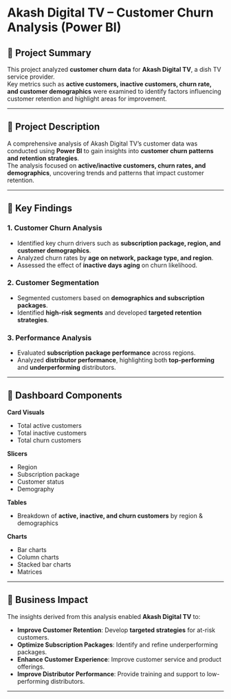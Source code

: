 # Akash Digital TV – Customer Churn Analysis (Power BI)

## 📌 Project Summary
This project analyzed **customer churn data** for **Akash Digital TV**, a dish TV service provider.  
Key metrics such as **active customers, inactive customers, churn rate, and customer demographics** were examined to identify factors influencing customer retention and highlight areas for improvement.

---

## 📖 Project Description
A comprehensive analysis of Akash Digital TV’s customer data was conducted using **Power BI** to gain insights into **customer churn patterns and retention strategies**.  
The analysis focused on **active/inactive customers, churn rates, and demographics**, uncovering trends and patterns that impact customer retention.

---

## 🔹 Key Findings

### 1. Customer Churn Analysis
- Identified key churn drivers such as **subscription package, region, and customer demographics**.  
- Analyzed churn rates by **age on network, package type, and region**.  
- Assessed the effect of **inactive days aging** on churn likelihood.  

### 2. Customer Segmentation
- Segmented customers based on **demographics and subscription packages**.  
- Identified **high-risk segments** and developed **targeted retention strategies**.  

### 3. Performance Analysis
- Evaluated **subscription package performance** across regions.  
- Analyzed **distributor performance**, highlighting both **top-performing** and **underperforming** distributors.  

---

## 🔹 Dashboard Components

**Card Visuals**
- Total active customers  
- Total inactive customers  
- Total churn customers  

**Slicers**
- Region  
- Subscription package  
- Customer status  
- Demography  

**Tables**
- Breakdown of **active, inactive, and churn customers** by region & demographics  

**Charts**
- Bar charts  
- Column charts  
- Stacked bar charts  
- Matrices  

---

## 🔹 Business Impact

The insights derived from this analysis enabled **Akash Digital TV** to:

- **Improve Customer Retention**: Develop **targeted strategies** for at-risk customers.  
- **Optimize Subscription Packages**: Identify and refine underperforming packages.  
- **Enhance Customer Experience**: Improve customer service and product offerings.  
- **Improve Distributor Performance**: Provide training and support to low-performing distributors.  

---

